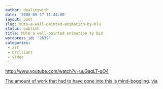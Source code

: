 ```yaml
---
author: dealingwith
date: '2008-05-17 11:44:00'
layout: post
slug: muto-a-wall-painted-animation-by-blu
status: publish
title: MUTO a wall-painted animation by BLU
wordpress_id: '2639'
categories:
 - art
 - brilliant
 - video
---
```


http://www.youtube.com/watch?v=uuGaqLT-gO4

[The amount of work that had to have gone into this is mind-boggling][1].
[via][2]

   [1]: http://www.youtube.com/watch?v=uuGaqLT-gO4

   [2]: http://rattusphere.com

